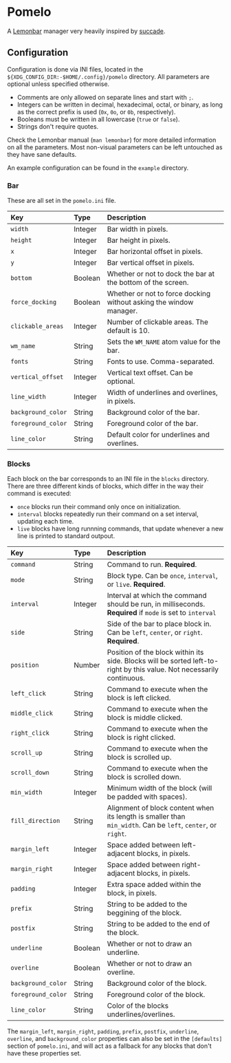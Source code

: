 # Pomelo

A [Lemonbar][bar] manager very heavily inspired by [succade][succade].

## Configuration

Configuration is done via INI files, located in the
`${XDG_CONFIG_DIR:-$HOME/.config}/pomelo` directory. All parameters are
optional unless specified otherwise.

- Comments are only allowed on separate lines and start with `;`.
- Integers can be written in decimal, hexadecimal, octal, or binary, as long as
  the correct prefix is used (`0x`, `0o`, or `0b`, respectively).
- Booleans must be written in all lowercase (`true` or `false`).
- Strings don't require quotes.

Check the Lemonbar manual (`man lemonbar`) for more detailed information on all
the parameters. Most non-visual parameters can be left untouched as they have
sane defaults.

An example configuration can be found in the `example` directory.

### Bar

These are all set in the `pomelo.ini` file.

|Key|Type|Description
|:-|:-|:-
|`width`|Integer|Bar width in pixels.
|`height`|Integer|Bar height in pixels.
|`x`|Integer|Bar horizontal offset in pixels.
|`y`|Integer|Bar vertical offset in pixels.
|`bottom`|Boolean|Whether or not to dock the bar at the bottom of the screen.
|`force_docking`|Boolean|Whether or not to force docking without asking the window manager.
|`clickable_areas`|Integer|Number of clickable areas. The default is 10.
|`wm_name`|String|Sets the `WM_NAME` atom value for the bar.
|`fonts`|String|Fonts to use. Comma-separated.
|`vertical_offset`|Integer|Vertical text offset. Can be optional.
|`line_width`|Integer|Width of underlines and overlines, in pixels.
|`background_color`|String|Background color of the bar.
|`foreground_color`|String|Foreground color of the bar.
|`line_color`|String|Default color for underlines and overlines.

### Blocks

Each block on the bar corresponds to an INI file in the `blocks` directory.
There are three different kinds of blocks, which differ in the way their
command is executed:

- `once` blocks run their command only once on initialization.
- `interval` blocks repeatedly run their command on a set interval, updating
  each time.
- `live` blocks have long runnning commands, that update whenever a new line is
  printed to standard outpout.

|Key|Type|Description
|:-|:-|:-
|`command`|String|Command to run. **Required**.
|`mode`|String|Block type. Can be `once`, `interval`, or `live`. **Required**.
|`interval`|Integer|Interval at which the command should be run, in milliseconds. **Required** if `mode` is set to `interval`
|`side`|String|Side of the bar to place block in. Can be `left`, `center`, or `right`. **Required**.
|`position`|Number|Position of the block within its side. Blocks will be sorted left-to-right by this value. Not necessarily continuous.
|`left_click`|String|Command to execute when the block is left clicked.
|`middle_click`|String|Command to execute when the block is middle clicked.
|`right_click`|String|Command to execute when the block is right clicked.
|`scroll_up`|String|Command to execute when the block is scrolled up.
|`scroll_down`|String|Command to execute when the block is scrolled down.
|`min_width`|Integer|Minimum width of the block (will be padded with spaces).
|`fill_direction`|String|Alignment of block content when its length is smaller than `min_width`. Can be `left`, `center`, or `right`.
|`margin_left`|Integer|Space added between left-adjacent blocks, in pixels.
|`margin_right`|Integer|Space added between right-adjacent blocks, in pixels.
|`padding`|Integer|Extra space added within the block, in pixels.
|`prefix`|String|String to be added to the beggining of the block.
|`postfix`|String|String to be added to the end of the block.
|`underline`|Boolean|Whether or not to draw an underline.
|`overline`|Boolean|Whether or not to draw an overline.
|`background_color`|String|Background color of the block.
|`foreground_color`|String|Foreground color of the block.
|`line_color`|String|Color of the blocks underlines/overlines.

The `margin_left`, `margin_right`, `padding`, `prefix`, `postfix`, `underline`,
`overline`, and `background_color` properties can also be set in the
`[defaults]` section of `pomelo.ini`, and will act as a fallback for any blocks
that don't have these properties set.

[bar]:https://github.com/LemonBoy/bar
[succade]:https://github.com/domsson/succade
